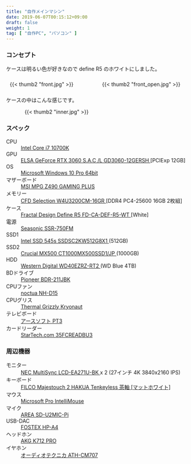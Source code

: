 ```yaml
---
title: "自作メインマシン"
date: 2019-06-07T00:15:12+09:00
draft: false 
weight: 1
tag: [ "自作PC", "パソコン" ]
---
```


### コンセプト
ケースは明るい色が好きなので define R5 のホワイトにしました。

<div style="display:flex">
    <div style="width: 50%; margin: 10px;">
    {{< thumb2 "front.jpg" >}}
    </div>
    <div style="width: 50%; margin: 10px;">
    {{< thumb2 "front_open.jpg" >}}
    </div>
</div>

ケースの中はこんな感じです。
<div style="width: 80%; margin: auto;">
{{< thumb2 "inner.jpg" >}}
</div>

</p>

<div id="machine1">
<h3> スペック </h3>
<p>

<dt> CPU </dt>
<dd> <a href="https://kakaku.com/item/K0001259159/">
Intel Core i7 10700K </a> <dd>

<dt> GPU </dt>
<dd> <a href="https://kakaku.com/item/K0001368177/">
ELSA GeForce RTX 3060 S.A.C /L GD3060-12GERSH
 </a> [PCIExp 12GB]</dd>

<dt> OS </dt>
<dd> <a href="https://kakaku.com/item/K0000800907/">
Microsoft Windows 10 Pro 64bit </a> </dd>

<dt> マザーボード </dt>
<dd> <a href="https://kakaku.com/item/K0001254957/">
MSI MPG Z490 GAMING PLUS
 </a> </dd>

<dt> メモリー </dt>
<dd> <a href="https://kakaku.com/item/K0001324094/">
CFD Selection W4U3200CM-16GR </a> [DDR4 PC4-25600 16GB 2枚組] </dd>

<dt> ケース </dt>
<dd> <a href="https://kakaku.com/item/K0000719060/">
Fractal Design Define R5 FD-CA-DEF-R5-WT
 </a> [White] </dd>

<dt> 電源 </dt>
<dd> <a href="https://kakaku.com/item/K0001042498/">
Seasonic SSR-750FM </a> </dd>

<dt> SSD1 </dt>
<dd> <a href="https://kakaku.com/item/K0000991499/">
Intel SSD 545s SSDSC2KW512G8X1
 </a> (512GB) </dd>

<dt> SSD2 </dt>
<dd> <a href="https://kakaku.com/item/K0001028335/">
Crucial MX500 CT1000MX500SSD1/JP </a> (1000GB) </dd>

<dt> HDD </dt>
<dd> <a href="https://kakaku.com/item/K0000927098/">
Western Digital WD40EZRZ-RT2 </a> (WD Blue 4TB) </dd>

<dt> BDドライブ </dt>
<dd> <a href="https://kakaku.com/item/K0000970025/">
Pioneer BDR-211JBK </a> </dd>

<dt> CPUファン </dt>
<dd> <a href="https://kakaku.com/item/K0001034299/">
noctua NH-D15 </a> </dd>

<dt> CPUグリス </dt>
<dd> <a href="https://www.shinwa-sangyo.co.jp/thermal-grizzly/tg-k-001-rs">
Thermal Grizzly Kryonaut </a> </dd>

<dt> テレビボード </dt>
<dd> <a href="https://earthsoft.jp/PT3/index.html">
アースソフト PT3 </a> </dd>

<dt> カードリーダー </dt>
<dd> <a href="https://kakaku.com/item/K0001263086/">
StarTech.com 35FCREADBU3 </a> </dd>


<h3> 周辺機器 </h3>

<dt> モニター </dt>
<dd> <a href="https://kakaku.com/item/K0001120217/">
NEC MultiSync LCD-EA271U-BK </a> x 2 (27インチ 4K 3840x2160 IPS) </dd>

<dt> キーボード </dt>
<dd> <a href="https://kakaku.com/item/K0000930416/">
FILCO Majestouch 2 HAKUA Tenkeyless 茶軸 [マットホワイト] </a> </dd>

<dt> マウス </dt>
<dd> <a href="https://kakaku.com/item/J0000030770/">
Microsoft Pro IntelliMouse </a> </dd>

<dt> マイク </dt>
<dd> <a href="https://www.area-powers.jp/product/others/4580127699364/index.html">
AREA SD-U2MIC-Pi </a> </dd>

<dt> USB-DAC </dt>
<dd> <a href="https://kakaku.com/item/K0000588800/">
FOSTEX HP-A4 </a> </dd>

<dt> ヘッドホン </dt>
<dd> <a href="https://kakaku.com/item/K0000535340/">
AKG K712 PRO </a> </dd>

<dt> イヤホン </dt>
<dd> <a href="https://kakaku.com/item/K0000157591/">
オーディオテクニカ ATH-CM707 </a> </dd>

</div>
